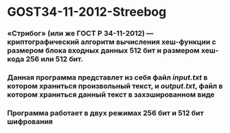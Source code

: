 # GOST34-11-2012-Streebog
### «Стрибог» (или же ГОСТ Р 34-11-2012) — криптографический алгоритм вычисления хеш-функции с размером блока входных данных 512 бит и размером хеш-кода 256 или 512 бит. 
### Данная программа представлет из себя файл *input.txt* в котором храниться произвольный текст, и *output.txt*, файл в котором храниться данный текст в захэшированном виде
### Программа работает в двух режимах 256 бит и 512 бит шифрования
